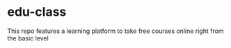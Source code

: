 # edu-class
This repo features a learning platform to take free courses online right from the basic level
